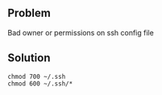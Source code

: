 ## Problem

Bad owner or permissions on ssh config file

## Solution

```
chmod 700 ~/.ssh
chmod 600 ~/.ssh/*
```
